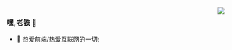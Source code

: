 <img align="right" src="https://github-readme-stats.vercel.app/api?username=kongdf&show_icons=true&icon_color=CE1D2D&text_color=718096&bg_color=ffffff&hide_title=true" />

### 嘿,老铁 👋

- :orange_book: 热爱前端/热爱互联网的一切;
<!-- - :hammer: Creator of applications and frameworks
- :ram: Founder the ObjCCN
- :meat_on_bone: Meat lover -->
